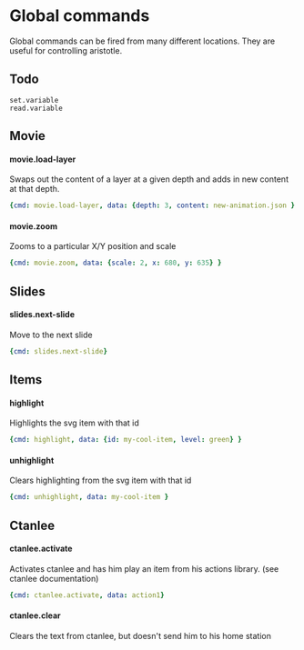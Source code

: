 # Global commands
Global commands can be fired from many different locations. They are useful for controlling aristotle.

## Todo
```
set.variable
read.variable
```

## Movie

#### movie.load-layer
Swaps out the content of a layer at a given depth and adds in new content at that depth.
```yaml
{cmd: movie.load-layer, data: {depth: 3, content: new-animation.json } }
```

#### movie.zoom
Zooms to a particular X/Y position and scale
```yaml
{cmd: movie.zoom, data: {scale: 2, x: 680, y: 635} }
```

## Slides

#### slides.next-slide
Move to the next slide
```yaml
{cmd: slides.next-slide}
```

## Items

#### highlight
Highlights the svg item with that id
```yaml
{cmd: highlight, data: {id: my-cool-item, level: green} }
```

#### unhighlight
Clears highlighting from the svg item with that id
```yaml
{cmd: unhighlight, data: my-cool-item }
```

## Ctanlee

#### ctanlee.activate
Activates ctanlee and has him play an item from his actions library. (see ctanlee documentation)
```yaml
{cmd: ctanlee.activate, data: action1}
```

#### ctanlee.clear
Clears the text from ctanlee, but doesn't send him to his home station

